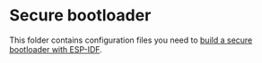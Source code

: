 # Secure bootloader
This folder contains configuration files you need to [build a secure bootloader with ESP-IDF](https://www.energietransitiewindesheim.nl/twomes-generic-esp-firmware/deploying/secure-boot.md).